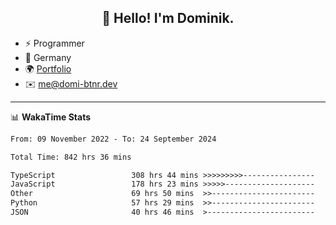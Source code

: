 <h2 align="center">👋 Hello! I'm Dominik.</h2>

- ⚡ Programmer
- 📍 Germany
- 🌍 [Portfolio](https://domi-btnr.dev)
- ✉️ [me@domi-btnr.dev](mailto://me@domi-btnr.dev)

---
📊 **WakaTime Stats**
<!--START_SECTION:waka-->

```txt
From: 09 November 2022 - To: 24 September 2024

Total Time: 842 hrs 36 mins

TypeScript                 308 hrs 44 mins >>>>>>>>>----------------   36.64 %
JavaScript                 178 hrs 23 mins >>>>>--------------------   21.17 %
Other                      69 hrs 50 mins  >>-----------------------   08.29 %
Python                     57 hrs 29 mins  >>-----------------------   06.82 %
JSON                       40 hrs 46 mins  >------------------------   04.84 %
```

<!--END_SECTION:waka-->

